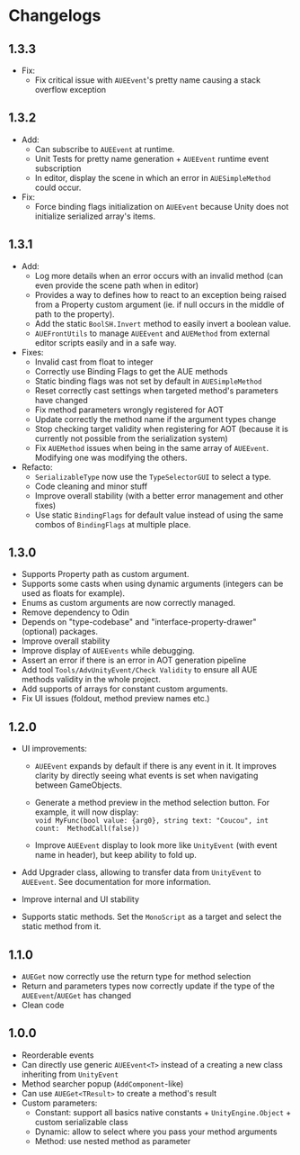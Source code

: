 # Changelogs

## 1.3.3

- Fix:
  - Fix critical issue with `AUEEvent`'s pretty name causing a stack overflow exception

## 1.3.2

- Add:
  - Can subscribe to `AUEEvent` at runtime.
  - Unit Tests for pretty name generation + `AUEEvent` runtime event subscription
  - In editor, display the scene in which an error in `AUESimpleMethod` could occur.
- Fix:
  - Force binding flags initialization on `AUEEvent` because Unity does not initialize serialized array's items.

## 1.3.1

- Add:
  - Log more details when an error occurs with an invalid method (can even provide the scene path when in editor)
  - Provides a way to defines how to react to an exception being raised from a Property custom argument (ie. if null occurs in the middle of path to the property).
  - Add the static `BoolSH.Invert` method to easily invert a boolean value.
  - `AUEFrontUtils` to manage `AUEEvent` and `AUEMethod` from external editor scripts easily and in a safe way.
- Fixes:
  - Invalid cast from float to integer
  - Correctly use Binding Flags to get the AUE methods
  - Static binding flags was not set by default in `AUESimpleMethod`
  - Reset correctly cast settings when targeted method's parameters have changed
  - Fix method parameters wrongly registered for AOT
  - Update correctly the method name if the argument types change
  - Stop checking target validity when registering for AOT (because it is currently not possible from the serialization system)
  - Fix `AUEMethod` issues when being in the same array of `AUEEvent`. Modifying one was modifying the others.
- Refacto:
  - `SerializableType` now use the `TypeSelectorGUI` to select a type.
  - Code cleaning and minor stuff
  - Improve overall stability (with a better error management and other fixes)
  - Use static `BindingFlags` for default value instead of using the same combos of `BindingFlags` at multiple place.

## 1.3.0

- Supports Property path as custom argument.
- Supports some casts when using dynamic arguments (integers can be used as floats for example).
- Enums as custom arguments are now correctly managed.
- Remove dependency to Odin
- Depends on "type-codebase" and "interface-property-drawer" (optional) packages.
- Improve overall stability
- Improve display of `AUEEvents` while debugging.
- Assert an error if there is an error in AOT generation pipeline
- Add tool `Tools/AdvUnityEvent/Check Validity` to ensure all AUE methods validity in the whole project.
- Add supports of arrays for constant custom arguments.
- Fix UI issues (foldout, method preview names etc.)

## 1.2.0

- UI improvements:

  - `AUEEvent` expands by default if there is any event in it. It improves clarity by directly seeing what events is set when navigating between GameObjects.
  - Generate a method preview in the method selection button. For example, it will now display:<br> `void MyFunc(bool value: {arg0}, string text: "Coucou", int count:  MethodCall(false))`

  - Improve `AUEEvent` display to look more like `UnityEvent` (with event name in header), but keep ability to fold up.

- Add Upgrader class, allowing to transfer data from `UnityEvent` to `AUEEvent`. See documentation for more information.

- Improve internal and UI stability

- Supports static methods. Set the `MonoScript` as a target and select the static method from it.

## 1.1.0

- `AUEGet` now correctly use the return type for method selection
- Return and parameters types now correctly update if the type of the `AUEEvent`/`AUEGet` has changed
- Clean code

## 1.0.0

- Reorderable events
- Can directly use generic `AUEEvent<T>` instead of a creating a new class inheriting from `UnityEvent`
- Method searcher popup (`AddComponent`-like)
- Can use `AUEGet<TResult>` to create a method's result
- Custom parameters:
  - Constant: support all basics native constants + `UnityEngine.Object` + custom serializable class
  - Dynamic: allow to select where you pass your method arguments
  - Method: use nested method as parameter